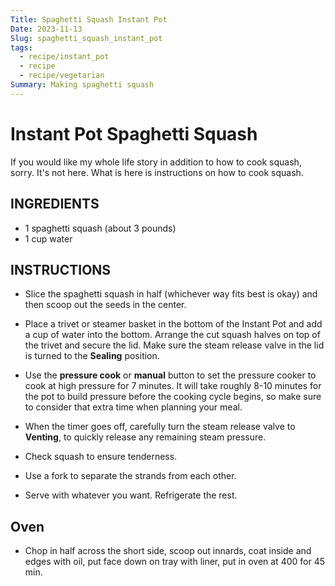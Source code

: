 ```yaml
---
Title: Spaghetti Squash Instant Pot
Date: 2023-11-13
Slug: spaghetti_squash_instant_pot
tags:
  - recipe/instant_pot
  - recipe
  - recipe/vegetarian
Summary: Making spaghetti squash
---
```



# Instant Pot Spaghetti Squash

If you would like my whole life story in addition to how to cook squash, sorry. It's not here. What is here is
instructions on how to cook squash.

## INGREDIENTS

- 1 spaghetti squash (about 3 pounds)
- 1 cup water

## INSTRUCTIONS

- Slice the spaghetti squash in half (whichever way fits best is okay) and then scoop out the seeds in the center.
    
- Place a trivet or steamer basket in the bottom of the Instant Pot and add a cup of water into the bottom. Arrange the cut squash halves on top of the trivet and secure the lid. Make sure the steam release valve in the lid is turned to the **Sealing** position.
    
- Use the **pressure cook** or **manual** button to set the pressure cooker to cook at high pressure for 7 minutes. It will take roughly 8-10 minutes for the pot to build pressure before the cooking cycle begins, so make sure to consider that extra time when planning your meal.
    
- When the timer goes off, carefully turn the steam release valve to **Venting**, to quickly release any remaining steam pressure.
    
- Check squash to ensure tenderness.
    
- Use a fork to separate the strands from each other.

- Serve with whatever you want. Refrigerate the rest.
    

## Oven

- Chop in half across the short side, scoop out innards, coat inside and edges with oil, put face down on tray with liner, put in oven at 400 for 45 min.


